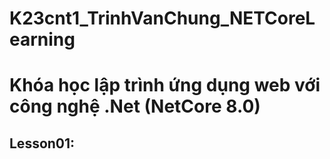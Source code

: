 # K23cnt1_TrinhVanChung_NETCoreLearning

# Khóa học lập trình ứng dụng web với công nghệ .Net (NetCore 8.0)
## Lesson01: 
